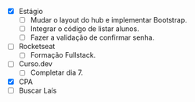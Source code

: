 - [x] Estágio
	- [ ] Mudar o layout do hub e implementar Bootstrap.
	- [ ] Integrar o código de listar alunos.
	- [ ] Fazer a validação de confirmar senha.
- [ ] Rocketseat
	- [ ] Formação Fullstack.
- [ ] Curso.dev
	- [ ] Completar dia 7.
- [x] CPA
- [ ] Buscar Laís